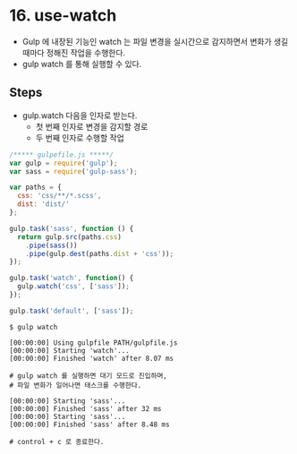 # 16. use-watch
- Gulp 에 내장된 기능인 watch 는 파일 변경을 실시간으로 감지하면서 변화가 생길 때마다 정해진 작업을 수행한다.
- gulp watch 를 통해 실행할 수 있다.
## Steps
- gulp.watch 다음을 인자로 받는다.
  - 첫 번째 인자로 변경을 감지할 경로
  - 두 번째 인자로 수행할 작업

```js
/***** gulpefile.js *****/
var gulp = require('gulp');
var sass = require('gulp-sass');

var paths = {
  css: 'css/**/*.scss',
  dist: 'dist/'
};

gulp.task('sass', function () {
  return gulp.src(paths.css)
    .pipe(sass())
    .pipe(gulp.dest(paths.dist + 'css'));
});

gulp.task('watch', function() {
  gulp.watch('css', ['sass']);
});

gulp.task('default', ['sass']);
```
```
$ gulp watch

[00:00:00] Using gulpfile PATH/gulpfile.js
[00:00:00] Starting 'watch'...
[00:00:00] Finished 'watch' after 8.07 ms

# gulp watch 를 실행하면 대기 모드로 진입하며,
# 파일 변화가 일어나면 태스크를 수행한다.

[00:00:00] Starting 'sass'...
[00:00:00] Finished 'sass' after 32 ms
[00:00:00] Starting 'sass'...
[00:00:00] Finished 'sass' after 8.48 ms

# control + c 로 종료한다.
```
